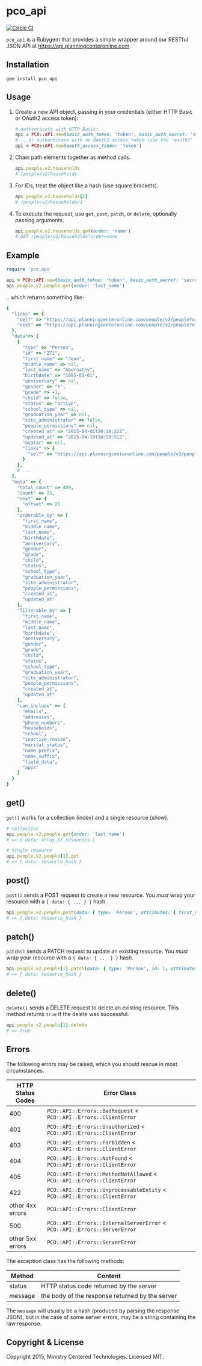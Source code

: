 # pco_api

[![Circle CI](https://circleci.com/gh/planningcenter/pco_api_ruby/tree/master.svg?style=svg)](https://circleci.com/gh/planningcenter/pco_api_ruby/tree/master)

`pco_api` is a Rubygem that provides a simple wrapper around our RESTful JSON API at https://api.planningcenteronline.com.

## Installation

```
gem install pco_api
```

## Usage

1. Create a new API object, passing in your credentials (either HTTP Basic or OAuth2 access token):

    ```ruby
    # authenticate with HTTP Basic:
    api = PCO::API.new(basic_auth_token: 'token', basic_auth_secret: 'secret')
    # ...or authenticate with an OAuth2 access token (use the 'oauth2' gem to obtain the token)
    api = PCO::API.new(oauth_access_token: 'token')
    ```

2. Chain path elements together as method calls.

    ```ruby
    api.people.v2.households
    # /people/v2/households
    ```

3. For IDs, treat the object like a hash (use square brackets).

    ```ruby
    api.people.v2.households[1]
    # /people/v2/households/1
    ```

4. To execute the request, use `get`, `post`, `patch`, or `delete`, optionally passing arguments.

    ```ruby
    api.people.v2.households.get(order: 'name')
    # GET /people/v2/households?order=name
    ```

## Example

```ruby
require 'pco_api'

api = PCO::API.new(basic_auth_token: 'token', basic_auth_secret: 'secret')
api.people.v2.people.get(order: 'last_name')
```

...which returns something like:

```ruby
{
  "links" => {
    "self" => "https://api.planningcenteronline.com/people/v2/people?order=last_name",
    "next" => "https://api.planningcenteronline.com/people/v2/people?offset=25&order=last_name"
  },
  "data"=> [
    {
      "type" => "Person",
      "id" => "271",
      "first_name" => "Jean",
      "middle_name" => nil,
      "last_name" => "Abernathy",
      "birthdate" => "1885-01-01",
      "anniversary" => nil,
      "gender" => "F",
      "grade" => -1,
      "child" => false,
      "status" => "active",
      "school_type" => nil,
      "graduation_year" => nil,
      "site_administrator" => false,
      "people_permissions" => nil,
      "created_at" => "2015-04-01T20:18:22Z",
      "updated_at" => "2015-04-10T18:59:51Z",
      "avatar" => nil,
      "links" => {
        "self" => "https://api.planningcenteronline.com/people/v2/people/271"
      }
    },
    # ...
  ],
  "meta" => {
    "total_count" => 409,
    "count" => 25,
    "next" => {
      "offset" => 25
    },
    "orderable_by" => [
      "first_name",
      "middle_name",
      "last_name",
      "birthdate",
      "anniversary",
      "gender",
      "grade",
      "child",
      "status",
      "school_type",
      "graduation_year",
      "site_administrator",
      "people_permissions",
      "created_at",
      "updated_at"
    ],
    "filterable_by" => [
      "first_name",
      "middle_name",
      "last_name",
      "birthdate",
      "anniversary",
      "gender",
      "grade",
      "child",
      "status",
      "school_type",
      "graduation_year",
      "site_administrator",
      "people_permissions",
      "created_at",
      "updated_at"
    ],
    "can_include" => [
      "emails",
      "addresses",
      "phone_numbers",
      "households",
      "school",
      "inactive_reason",
      "marital_status",
      "name_prefix",
      "name_suffix",
      "field_data",
      "apps"
    ]
  }
}
```

## get()

`get()` works for a collection (index) and a single resource (show).

```ruby
# collection
api.people.v2.people.get(order: 'last_name')
# => { data: array_of_resources }

# single resource
api.people.v2.people[1].get
# => { data: resource_hash }
```

## post()

`post()` sends a POST request to create a new resource. You *must* wrap your resource with
a `{ data: { ... } }` hash.

```ruby
api.people.v2.people.post(data: { type: 'Person', attributes: { first_name: 'Tim', last_name: 'Morgan' } })
# => { data: resource_hash }
```

## patch()

`patch()` sends a PATCH request to update an existing resource. You *must* wrap your resource with
a `{ data: { ... } }` hash.

```ruby
api.people.v2.people[1].patch(data: { type: 'Person', id: 1, attributes: { first_name: 'Tim', last_name: 'Morgan' } })
# => { data: resource_hash }
```

## delete()

`delete()` sends a DELETE request to delete an existing resource. This method returns `true` if the delete was successful.

```ruby
api.people.v2.people[1].delete
# => true
```

## Errors

The following errors may be raised, which you should rescue in most circumstances.

| HTTP Status Codes   | Error Class                                                               |
| ------------------- | ------------------------------------------------------------------------- |
| 400                 | `PCO::API::Errors::BadRequest` < `PCO::API::Errors::ClientError`          |
| 401                 | `PCO::API::Errors::Unauthorized` < `PCO::API::Errors::ClientError`        |
| 403                 | `PCO::API::Errors::Forbidden` < `PCO::API::Errors::ClientError`           |
| 404                 | `PCO::API::Errors::NotFound` < `PCO::API::Errors::ClientError`            |
| 405                 | `PCO::API::Errors::MethodNotAllowed` < `PCO::API::Errors::ClientError`    |
| 422                 | `PCO::API::Errors::UnprocessableEntity` < `PCO::API::Errors::ClientError` |
| other 4xx errors    | `PCO::API::Errors::ClientError`                                           |
| 500                 | `PCO::API::Errors::InternalServerError` < `PCO::API::Errors::ServerError` |
| other 5xx errors    | `PCO::API::Errors::ServerError`                                           |

The exception class has the following methods:

| Method  | Content                                         |
| ------- | ----------------------------------------------- |
| status  | HTTP status code returned by the server         |
| message | the body of the response returned by the server |

The `message` will usually be a hash (produced by parsing the response JSON),
but in the case of some server errors, may be a string containing the raw response.

## Copyright & License

Copyright 2015, Ministry Centered Technologies. Licensed MIT.
